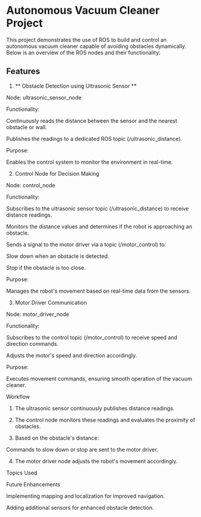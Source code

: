 # Autonomous Vacuum Cleaner Project

This project demonstrates the use of ROS to build and control an autonomous vacuum cleaner capable of avoiding obstacles dynamically. Below is an overview of the ROS nodes and their functionality:

## Features

1. ** Obstacle Detection using Ultrasonic Sensor **

Node: ultrasonic_sensor_node

Functionality:

Continuously reads the distance between the sensor and the nearest obstacle or wall.

Publishes the readings to a dedicated ROS topic (/ultrasonic_distance).


Purpose:

Enables the control system to monitor the environment in real-time.




2. Control Node for Decision Making

Node: control_node

Functionality:

Subscribes to the ultrasonic sensor topic (/ultrasonic_distance) to receive distance readings.

Monitors the distance values and determines if the robot is approaching an obstacle.

Sends a signal to the motor driver via a topic (/motor_control) to:

Slow down when an obstacle is detected.

Stop if the obstacle is too close.



Purpose:

Manages the robot's movement based on real-time data from the sensors.




3. Motor Driver Communication

Node: motor_driver_node

Functionality:

Subscribes to the control topic (/motor_control) to receive speed and direction commands.

Adjusts the motor's speed and direction accordingly.


Purpose:

Executes movement commands, ensuring smooth operation of the vacuum cleaner.





Workflow

1. The ultrasonic sensor continuously publishes distance readings.


2. The control node monitors these readings and evaluates the proximity of obstacles.


3. Based on the obstacle's distance:

Commands to slow down or stop are sent to the motor driver.



4. The motor driver node adjusts the robot's movement accordingly.



Topics Used

Future Enhancements

Implementing mapping and localization for improved navigation.

Adding additional sensors for enhanced obstacle detection.
